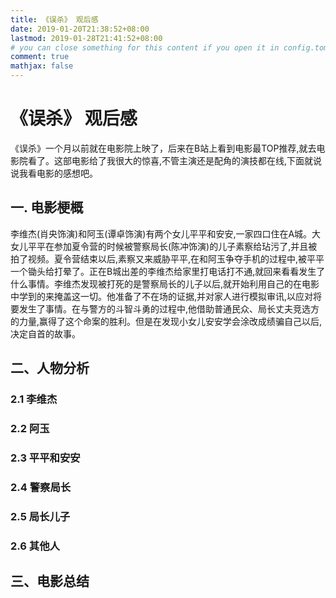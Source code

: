```yaml
---
title: 《误杀》 观后感
date: 2019-01-20T21:38:52+08:00
lastmod: 2019-01-28T21:41:52+08:00
# you can close something for this content if you open it in config.toml.
comment: true
mathjax: false
---
```


# 《误杀》 观后感


《误杀》一个月以前就在电影院上映了，后来在B站上看到电影最TOP推荐,就去电影院看了。这部电影给了我很大的惊喜,不管主演还是配角的演技都在线,下面就说说我看电影的感想吧。

## 一. 电影梗概

李维杰(肖央饰演)和阿玉(谭卓饰演)有两个女儿平平和安安,一家四口住在A城。大女儿平平在参加夏令营的时候被警察局长(陈冲饰演)的儿子素察给玷污了,并且被拍了视频。夏令营结束以后,素察又来威胁平平,在和阿玉争夺手机的过程中,被平平一个锄头给打晕了。正在B城出差的李维杰给家里打电话打不通,就回来看看发生了什么事情。李维杰发现被打死的是警察局长的儿子以后,就开始利用自己的在电影中学到的来掩盖这一切。他准备了不在场的证据,并对家人进行模拟审讯,以应对将要发生了事情。在与警方的斗智斗勇的过程中,他借助普通民众、局长丈夫竞选方的力量,赢得了这个命案的胜利。但是在发现小女儿安安学会涂改成绩骗自己以后,决定自首的故事。

## 二、人物分析

### 2.1 李维杰 

### 2.2 阿玉

### 2.3 平平和安安

### 2.4 警察局长

### 2.5 局长儿子

### 2.6 其他人

## 三、电影总结